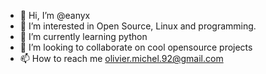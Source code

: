 - 👋 Hi, I’m @eanyx
- 👀 I’m interested in Open Source, Linux and programming.
- 🌱 I’m currently learning python
- 💞️ I’m looking to collaborate on cool opensource projects
- 📫 How to reach me olivier.michel.92@gmail.com

<!---
eanyx/eanyx is a ✨ special ✨ repository because its `README.md` (this file) appears on your GitHub profile.
You can click the Preview link to take a look at your changes.
--->
